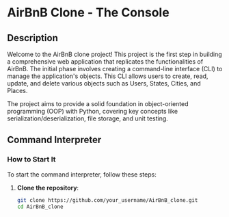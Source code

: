 # AirBnB Clone - The Console

## Description
Welcome to the AirBnB clone project! This project is the first step in building a comprehensive web application that replicates the functionalities of AirBnB. The initial phase involves creating a command-line interface (CLI) to manage the application's objects. This CLI allows users to create, read, update, and delete various objects such as Users, States, Cities, and Places.

The project aims to provide a solid foundation in object-oriented programming (OOP) with Python, covering key concepts like serialization/deserialization, file storage, and unit testing.

## Command Interpreter

### How to Start It
To start the command interpreter, follow these steps:

1. **Clone the repository**:
   ```bash
   git clone https://github.com/your_username/AirBnB_clone.git
   cd AirBnB_clone

